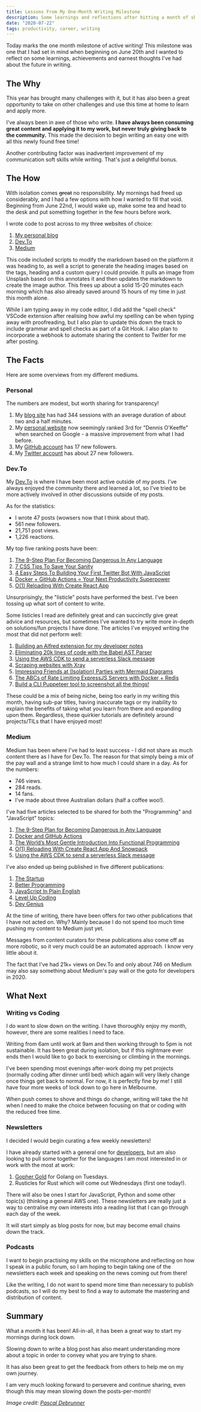 ```yaml
---
title: Lessons From My One-Month Writing Milestone
description: Some learnings and reflections after hitting a month of sharing
date: "2020-07-22"
tags: productivity, career, writing
---
```


Today marks the one month milestone of active writing! This milestone was one that I had set in mind when beginning on June 20th and I wanted to reflect on some learnings, achievements and earnest thoughts I've had about the future in writing.

<Ad />

## The Why

This year has brought many challenges with it, but it has also been a great opportunity to take on other challenges and use this time at home to learn and apply more.

I've always been in awe of those who write. **I have always been consuming great content and applying it to my work, but never truly giving back to the community.** This made the decision to begin writing an easy one with all this newly found free time!

Another contributing factor was inadvertent improvement of my communication soft skills while writing. That's just a delightful bonus.

<Ad />

## The How

With isolation comes ~~great~~ no responsibility. My mornings had freed up considerably, and I had a few options with how I wanted to fill that void. Beginning from June 22nd, I would wake up, make some tea and head to the desk and put something together in the few hours before work.

I wrote code to post across to my three websites of choice:

1. [My personal blog](https://blog.dennisokeeffe.com)
2. [Dev.To](https://dev.to/okeeffed)
3. [Medium](https://medium.com/@dennisokeeffe)

This code included scripts to modify the markdown based on the platform it was heading to, as well a script to generate the heading images based on the tags, heading and a custom query I could provide. It pulls an image from Unsplash based on this annotates it and then updates the markdown to create the image author. This frees up about a solid 15-20 minutes each morning which has also already saved around 15 hours of my time in just this month alone.

While I am typing away in my code editor, I did add the "spell check" VSCode extension after realising how awful my spelling can be when typing away with proofreading, but I also plan to update this down the track to include grammar and spell checks as part of a Git Hook. I also plan to incorporate a webhook to automate sharing the content to Twitter for me after posting.

<Ad />

## The Facts

Here are some overviews from my different mediums.

### Personal

The numbers are modest, but worth sharing for transparency!

1. My [blog site](https://blog.dennisokeeffe.com) has had 344 sessions with an average duration of about two and a half minutes.
2. My [personal website](https://dennisokeeffe.com) now seemingly ranked 3rd for "Dennis O'Keeffe" when searched on Google - a massive improvement from what I had before.
3. My [GitHub account](https://github.com/okeeffed) has 17 new followers.
4. My [Twitter account](https://twitter.com/dennisokeeffe92) has about 27 new followers.

### Dev.To

My [Dev.To](https://dev.to/dashboard) is where I have been most active outside of my posts. I've always enjoyed the community there and learned a lot, so I've tried to be more actively involved in other discussions outside of my posts.

As for the statistics:

- I wrote 47 posts (wowsers now that I think about that).
- 561 new followers.
- 21,751 post views.
- 1,226 reactions.

My top five ranking posts have been:

1. [The 9-Step Plan For Becoming Dangerous In Any Language](https://dev.to/okeeffed/the-9-step-plan-for-becoming-dangeous-in-any-language-3ikj)
2. [7 CSS Tips To Save Your Sanity](https://dev.to/okeeffed/7-css-tips-to-save-your-sanity-2a44)
3. [4 Easy Steps To Building Your First Twitter Bot With JavaScript](https://dev.to/okeeffed/4-easy-steps-to-building-your-first-twitter-bot-with-javascript-1c93)
4. [Docker + GitHub Actions = Your Next Productivity Superpower](https://dev.to/okeeffed/docker-github-actions-your-next-productivity-superpower-1mco)
5. [O(1) Reloading With Create React App](https://dev.to/okeeffed/o-1-reloading-with-create-react-app-1104)

Unsurprisingly, the "listicle" posts have performed the best. I've been tossing up what sort of content to write.

Some listicles I read are definitely great and can succinctly give great advice and resources, but sometimes I've wanted to try write more in-depth on solutions/fun projects I have done. The articles I've enjoyed writing the most that did not perform well:

1. [Building an Alfred extension for my developer notes](https://dev.to/okeeffed/building-an-alfred-extension-for-my-developer-notes-4iln)
2. [Eliminating 20k lines of code with the Babel AST Parser](https://dev.to/okeeffed/dead-code-elimination-with-the-babel-ast-parser-3jlj)
3. [Using the AWS CDK to send a serverless Slack message](https://dev.to/okeeffed/using-the-aws-cdk-to-send-a-serverless-slack-message-ngg)
4. [Scraping websites with Xray](https://dev.to/okeeffed/scraping-websites-with-xray-1m2k)
5. [Impressing Friends at (Isolation) Parties with Mermaid Diagrams](https://dev.to/okeeffed/impressing-friends-at-isolation-parties-with-mermaid-diagrams-njm)
6. [The ABCs of Rate Limiting ExpressJS Servers with Docker + Redis](https://dev.to/okeeffed/the-abcs-of-rate-limiting-expressjs-servers-with-docker-redis-34ki)
7. [Build a CLI Puppeteer tool to screenshot all the things!](https://dev.to/okeeffed/build-a-cli-puppeteer-tool-to-screenshot-all-the-things-4f3n)

These could be a mix of being niche, being too early in my writing this month, having sub-par titles, having inaccurate tags or my inability to explain the benefits of taking what you learn from there and expanding upon them. Regardless, these quirkier tutorials are definitely around projects/TILs that I have enjoyed most!

### Medium

Medium has been where I've had to least success - I did not share as much content there as I have for Dev.To. The reason for that simply being a mix of the pay wall and a strange limit to how much I could share in a day. As for the numbers:

- 746 views.
- 284 reads.
- 14 fans.
- I've made about three Australian dollars (half a coffee woo!).

I've had five articles selected to be shared for both the "Programming" and "JavaScript" topics:

1. [The 9-Step Plan for Becoming Dangerous in Any Language](https://medium.com/me/stats/post/98b4380f358e)
2. [Docker and GitHub Actions](https://medium.com/me/stats/post/8be1991d3db8)
3. [The World’s Most Gentle Introduction Into Functional Programming](https://medium.com/me/stats/post/930395a00b6f)
4. [O(1) Reloading With Create React App And Snowpack](https://medium.com/me/stats/post/8ae2fd73b5f6)
5. [Using the AWS CDK to send a serverless Slack message](https://medium.com/me/stats/post/84e0df55e476)

I've also ended up being published in five different publications:

1. [The Startup](https://medium.com/swlh)
2. [Better Programming](https://medium.com/better-programming)
3. [JavaScript In Plain English](https://medium.com/javascript-in-plain-english)
4. [Level Up Coding](https://levelup.gitconnected.com/)
5. [Dev Genius](https://medium.com/dev-genius)

At the time of writing, there have been offers for two other publications that I have not acted on. Why? Mainly because I do not spend too much time pushing my content to Medium just yet.

Messages from content curators for these publications also come off as more robotic, so it very much could be an automated approach. I know very little about it.

The fact that I've had 21k+ views on Dev.To and only about 746 on Medium may also say something about Medium's pay wall or the goto for developers in 2020.

<Ad />

## What Next

### Writing vs Coding

I do want to slow down on the writing. I have thoroughly enjoy my month, however, there are some realities I need to face.

Writing from 6am until work at 9am and then working through to 5pm is not sustainable. It has been great during isolation, but if this nightmare ever ends then I would like to go back to exercising or climbing in the mornings.

I've been spending most evenings after-work doing my pet projects (normally coding after dinner until bed) which again will very likely change once things get back to normal. For now, it is perfectly fine by me! I still have four more weeks of lock down to go here in Melbourne.

When push comes to shove and things do change, writing will take the hit when I need to make the choice between focusing on that or coding with the reduced free time.

### Newsletters

I decided I would begin curating a few weekly newsletters!

I have already started with a general one for [developers](https://dev.to/okeeffed/weekly-developer-roundup-2020-07-19-2jg6), but am also looking to pull some together for the languages I am most interested in or work with the most at work:

1. [Gopher Gold](https://dev.to/okeeffed/gopher-gold-tue-jul-21-2020-pje) for Golang on Tuesdays.
2. Rusticles for Rust which will come out Wednesdays (first one today!).

There will also be ones I start for JavaScript, Python and some other topic(s) (thinking a general AWS one). These newsletters are really just a way to centralise my own interests into a reading list that I can go through each day of the week.

It will start simply as blog posts for now, but may become email chains down the track.

### Podcasts

I want to begin practising my skills on the microphone and reflecting on how I speak in a public forum, so I am hoping to begin taking one of the newsletters each week and speaking on the news coming out from there!

Like the writing, I do not want to spend more time than necessary to publish podcasts, so I will do my best to find a way to automate the mastering and distribution of content.

<Ad />

## Summary

What a month it has been! All-in-all, it has been a great way to start my mornings during lock down.

Slowing down to write a blog post has also meant understanding more about a topic in order to convey what you are trying to share.

It has also been great to get the feedback from others to help me on my own journey.

I am very much looking forward to persevere and continue sharing, even though this may mean slowing down the posts-per-month!

_Image credit: [Pascal Debrunner](https://unsplash.com/@debrupas)_